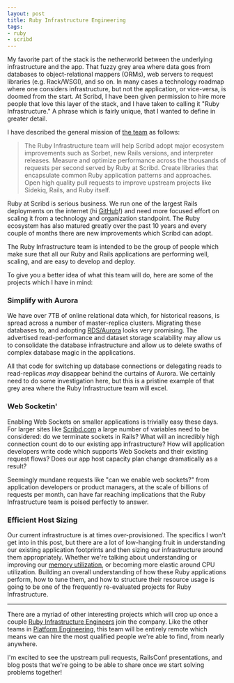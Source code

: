 ```yaml
---
layout: post
title: Ruby Infrastructure Engineering
tags:
- ruby
- scribd
---
```


My favorite part of the stack is the netherworld between the underlying
infrastructure and the app. That fuzzy grey area where data goes from databases
to object-relational mappers (ORMs), web servers to request libraries (e.g.
Rack/WSGI), and so on. In many cases a technology roadmap where one considers
infrastructure, but not the application, or vice-versa, is doomed from the
start. At Scribd, I have been given permission to hire more people that love
this layer of the stack, and I have taken to calling it "Ruby Infrastructure."
A phrase which is fairly unique, that I wanted to define in greater detail.

I have described the general mission of [the
team](https://jobs.lever.co/scribd/6fff482b-6363-4525-b6b0-6131d6994eef) as
follows:

> The Ruby Infrastructure team will help Scribd adopt major ecosystem
> improvements such as Sorbet, new Rails versions, and interpreter releases.
> Measure and optimize performance across the thousands of requests per second
> served by Ruby at Scribd. Create libraries that encapsulate common Ruby
> application patterns and approaches. Open high quality pull requests to
> improve upstream projects like Sidekiq, Rails, and Ruby itself.


Ruby at Scribd is serious business. We run one of the largest Rails deployments
on the internet (hi
[GitHub](https://github.blog/2019-09-09-running-github-on-rails-6-0/)!) and
need more focused effort on scaling it from a technology and organization
standpoint. The Ruby ecosystem has also matured greatly over the past 10 years
and every couple of months there are new improvements which Scribd can adopt. 

The Ruby Infrastructure team is intended to be the group of people which make
sure that all our Ruby and Rails applications are performing well, scaling, and
are easy to develop and deploy.

To give you a better idea of what this team will do, here are some of the
projects which I have in mind:

### Simplify with Aurora

We have over 7TB of online relational data which, for historical reasons, is
spread across a number of master-replica clusters. Migrating these databases
to, and adopting [RDS/Aurora](https://aws.amazon.com/rds/aurora/#) looks very
promising. The advertised read-performance and dataset storage scalability may
allow us to consolidate the database infrastructure and allow us to delete swaths
of complex database magic in the applications.

All that code for switching up database connections or delegating reads to
read-replicas _may_ disappear behind the curtains of Aurora. We certainly need
to do some investigation here, but this is a pristine example of that grey area
where the Ruby Infrastructure team will excel.


### Web Socketin'

Enabling Web Sockets on smaller applications is trivially easy these days. For
larger sites like [Scribd.com](https://scribd.com/) a large number of variables
need to be considered: do we terminate sockets in Rails? What will an
incredibly high connection count do to our existing app infrastructure? How
will application developers write code which supports Web Sockets and their
existing request flows? Does our app host capacity plan change dramatically as
a result?

Seemingly mundane requests like "can we enable web sockets?" from application
developers or product managers, at the scale of billions of requests per month,
can have far reaching implications that the Ruby Infrastructure team is poised
perfectly to answer.


### Efficient Host Sizing

Our current infrastructure is at times over-provisioned. The specifics I won't
get into in this post, but there are a lot of low-hanging fruit in understanding
our existing application footprints and then sizing our infrastructure around
them appropriately. Whether we're talking about understanding or improving our
[memory
utilization](https://www.joyfulbikeshedding.com/blog/2019-03-29-the-status-of-ruby-memory-trimming-and-how-you-can-help-with-testing.html),
or becoming more elastic around CPU utilization. Building an overall
understanding of how these Ruby applications perform, how to tune them, and how
to structure their resource usage is going to be one of the frequently
re-evaluated projects for Ruby Infrastructure.


---

There are a myriad of other interesting projects which will crop up once a
couple [Ruby Infrastructure
Engineers](https://jobs.lever.co/scribd/6fff482b-6363-4525-b6b0-6131d6994eef)
join the company. Like the other teams in [Platform
Engineering](/2019/08/22/platform-engineering-at-scribd.html), this team will
be entirely remote which means we can  hire the most qualified people we're
able to find, from nearly anywhere.

I'm excited to see the upstream pull requests, RailsConf presentations, and blog
posts that we're going to be able to share once we start solving problems
together!
